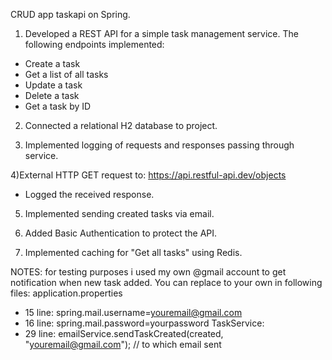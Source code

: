 CRUD app taskapi on Spring.

1) Developed a REST API for a simple task management service. The following endpoints implemented:
- Create a task
- Get a list of all tasks
- Update a task
- Delete a task
- Get a task by ID

2) Connected a relational H2 database to project.

3) Implemented logging of requests and responses passing through  service.

4)External HTTP GET request to: https://api.restful-api.dev/objects
 - Logged the received response.

5) Implemented sending created tasks via email.

6) Added Basic Authentication to protect the API.

7) Implemented caching for "Get all tasks" using Redis.

NOTES: for testing purposes i used my own @gmail account to get notification when new task added. You can replace to your own in following files:
application.properties
- 15 line: spring.mail.username=youremail@gmail.com
- 16 line: spring.mail.password=yourpassword
TaskService:
- 29 line: emailService.sendTaskCreated(created, "youremail@gmail.com"); // to which email sent
